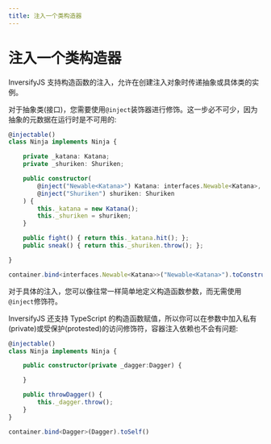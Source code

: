 ```yaml
---
title: 注入一个类构造器
---
```


# 注入一个类构造器

InversifyJS 支持构造函数的注入，允许在创建注入对象时传递抽象或具体类的实例。

对于抽象类(接口)，您需要使用`@inject`装饰器进行修饰。这一步必不可少，因为抽象的元数据在运行时是不可用的:

```ts
@injectable()
class Ninja implements Ninja {

    private _katana: Katana;
    private _shuriken: Shuriken;

    public constructor(
	    @inject("Newable<Katana>") Katana: interfaces.Newable<Katana>, 
	    @inject("Shuriken") shuriken: Shuriken
	) {
        this._katana = new Katana();
        this._shuriken = shuriken;
    }

    public fight() { return this._katana.hit(); };
    public sneak() { return this._shuriken.throw(); };

}
```

```ts
container.bind<interfaces.Newable<Katana>>("Newable<Katana>").toConstructor<Katana>(Katana);
```

对于具体的注入，您可以像往常一样简单地定义构造函数参数，而无需使用`@inject`修饰符。

InversifyJS 还支持 TypeScript 的构造函数赋值，所以你可以在参数中加入私有(private)或受保护(protested)的访问修饰符，容器注入依赖也不会有问题:

```ts
@injectable()
class Ninja implements Ninja {

    public constructor(private _dagger:Dagger) {

    }

    public throwDagger() {
        this._dagger.throw();
    }
}
```

```ts
container.bind<Dagger>(Dagger).toSelf()
```

